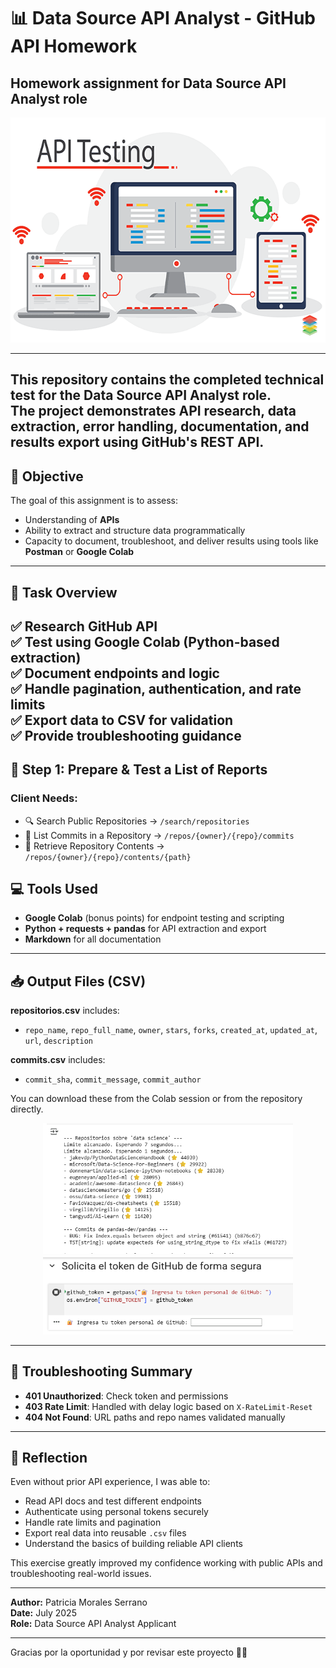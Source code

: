 # 📊 Data Source API Analyst - GitHub API Homework 
## Homework assignment for Data Source API Analyst role

<p align="center">
  <img src="API-Testing-Featured-Image.png" alt="Data-Source-API-Analyst-Test" width="640" height="360">
</p>
 
---
This repository contains the completed technical test for the **Data Source API Analyst** role.  
The project demonstrates API research, data extraction, error handling, documentation, and results export using GitHub's REST API.
---

## 🎯 Objective

The goal of this assignment is to assess:
- Understanding of **APIs**
- Ability to extract and structure data programmatically
- Capacity to document, troubleshoot, and deliver results using tools like **Postman** or **Google Colab**
---

## 🧭 Task Overview

✅ Research GitHub API  
✅ Test using Google Colab (Python-based extraction)  
✅ Document endpoints and logic  
✅ Handle pagination, authentication, and rate limits  
✅ Export data to CSV for validation  
✅ Provide troubleshooting guidance
---
## 🧩 Step 1: Prepare & Test a List of Reports
### Client Needs:
- 🔍 Search Public Repositories → `/search/repositories`
- 📄 List Commits in a Repository → `/repos/{owner}/{repo}/commits`
- 📁 Retrieve Repository Contents → `/repos/{owner}/{repo}/contents/{path}`

## 💻 Tools Used

- **Google Colab** (bonus points) for endpoint testing and scripting
- **Python + requests + pandas** for API extraction and export
- **Markdown** for all documentation
---
## 📥 Output Files (CSV)

**repositorios.csv** includes:
- `repo_name`, `repo_full_name`, `owner`, `stars`, `forks`, `created_at`, `updated_at`, `url`, `description`

**commits.csv** includes:
- `commit_sha`, `commit_message`, `commit_author`

You can download these from the Colab session or from the repository directly.
<p align="center">
  <img src="Screenshot_stars.png" alt="Stars Screenshot" width="400"/>
  <img src="Screenshot_token.png" alt="Token Screenshot" width="400"/>
</p>

---
## 🚨 Troubleshooting Summary

- **401 Unauthorized**: Check token and permissions
- **403 Rate Limit**: Handled with delay logic based on `X-RateLimit-Reset`
- **404 Not Found**: URL paths and repo names validated manually
---

## 🤔 Reflection

Even without prior API experience, I was able to:
- Read API docs and test different endpoints
- Authenticate using personal tokens securely
- Handle rate limits and pagination
- Export real data into reusable `.csv` files
- Understand the basics of building reliable API clients

This exercise greatly improved my confidence working with public APIs and troubleshooting real-world issues.

---

**Author:** Patricia Morales Serrano  
**Date:** July 2025  
**Role:** Data Source API Analyst Applicant


---

Gracias por la oportunidad y por revisar este proyecto 🙌🏼
